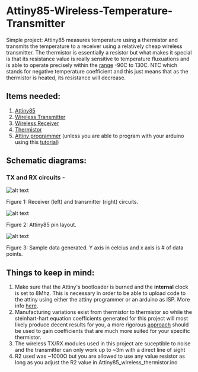 # Attiny85-Wireless-Temperature-Transmitter
Simple project: Attiny85 measures temperature using a thermistor and transmits the temperature to a receiver using a relatively cheap wireless transmitter. The thermistor is essentially a resistor but what makes it special is that its resistance value is really sensitive to temperature fluxuations and is able to operate precisely within the [range](https://en.wikipedia.org/wiki/Thermistor) -90C to 130C. NTC which stands for negative temperature coefficient and this just means that as the thermistor is heated, its resistance will decrease.


## Items needed:
1. [Attiny85](https://www.digikey.com/product-detail/en/microchip-technology/ATTINY85-20PU/ATTINY85-20PU-ND/735469)
2. [Wireless Transmitter](https://www.sparkfun.com/products/10534)
3. [Wireless Receiver](https://www.sparkfun.com/products/10532)
4. [Thermistor](https://www.amazon.com/dp/B0166I8IU8/ref=sxbs_sxwds-stppvp_1?pf_rd_m=ATVPDKIKX0DER&pf_rd_p=d45777d6-4c64-4117-8332-1659db52e64f&pd_rd_wg=ADRbg&pf_rd_r=A8ASCX6BYD7PA4J48Q08&pf_rd_s=desktop-sx-bottom-slot&pf_rd_t=301&pd_rd_i=B0166I8IU8&pd_rd_w=nMwGH&pf_rd_i=thermistor&pd_rd_r=f46062b6-13f6-497d-a697-d06e222f8b9a&ie=UTF8&qid=1534946766&sr=1)
5. [Attiny programmer](https://www.sparkfun.com/products/11801) (unless you are able to program with your arduino using this [tutorial](http://highlowtech.org/?p=1229))


## Schematic diagrams:
### TX and RX circuits -
![alt text](https://i.imgur.com/E5YgfeX.png)

Figure 1: Receiver (left) and transmitter (right) circuits.

![alt text](https://i.imgur.com/Dk5PBPE.png)

Figure 2: Attiny85 pin layout.

![alt text](https://i.imgur.com/j8vSlox.png)

Figure 3: Sample data generated. Y axis in celcius and x axis is # of data points.

## Things to keep in mind:
1. Make sure that the Attiny's bootloader is burned and the **internal** clock is set to 8Mhz. This is necessary in order to be able to upload code to the attiny using either the attiny programmer or an arduino as ISP. More info [here](http://highlowtech.org/?p=1695).
2. Manufacturing variations exist from thermistor to thermistor so while the steinhart-hart equation coefficients generated for this project
   will most likely produce decent results for you, a more rigorous [approach](   https://www.thinksrs.com/downloads/pdfs/applicationnotes/LDC%20Note%204%20NTC%20Calculator.pdf) should be used to gain coefficients that
   are much more suited for your specific thermistor.
3. The wireless TX/RX modules used in this project are suceptible to noise and the transmitter can only work up to ~3m with a direct line    of sight
4. R2 used was ~1000Ω but you are allowed to use any value resistor as long as you adjust the R2 value in Attiny85_wireless_thermistor.ino
